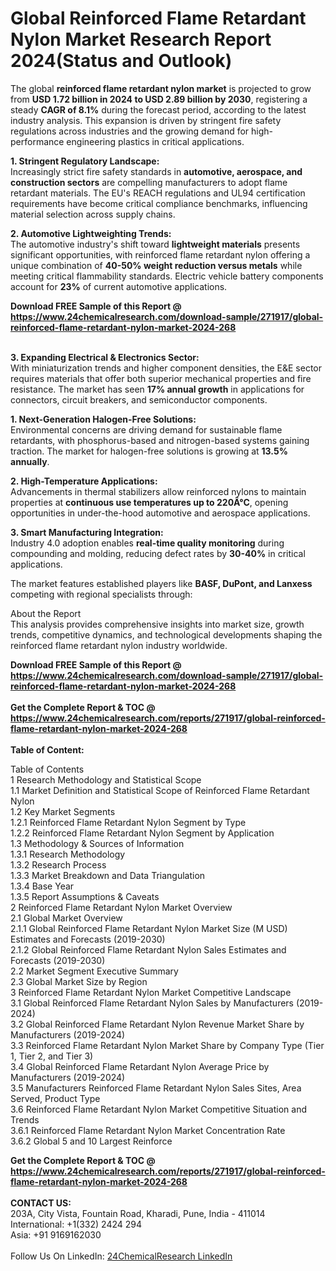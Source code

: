 <h1>Global Reinforced Flame Retardant Nylon Market Research Report 2024(Status and Outlook)</h1><p>The global <strong>reinforced flame retardant nylon market</strong> is projected to grow from <strong>USD 1.72 billion in 2024 to USD 2.89 billion by 2030</strong>, registering a steady <strong>CAGR of 8.1%</strong> during the forecast period, according to the latest industry analysis. This expansion is driven by stringent fire safety regulations across industries and the growing demand for high-performance engineering plastics in critical applications.</p><p><strong>1. Stringent Regulatory Landscape:</strong><br>
Increasingly strict fire safety standards in <strong>automotive, aerospace, and construction sectors</strong> are compelling manufacturers to adopt flame retardant materials. The EU's REACH regulations and UL94 certification requirements have become critical compliance benchmarks, influencing material selection across supply chains.</p><p><strong>2. Automotive Lightweighting Trends:</strong><br>
The automotive industry's shift toward <strong>lightweight materials</strong> presents significant opportunities, with reinforced flame retardant nylon offering a unique combination of <strong>40-50% weight reduction versus metals</strong> while meeting critical flammability standards. Electric vehicle battery components account for <strong>23%</strong> of current automotive applications.</p><div><b>Download FREE Sample of this Report @ 
            <a href="https://www.24chemicalresearch.com/download-sample/271917/global-reinforced-flame-retardant-nylon-market-2024-268">
            https://www.24chemicalresearch.com/download-sample/271917/global-reinforced-flame-retardant-nylon-market-2024-268</a></b></div><br><p><strong>3. Expanding Electrical &amp; Electronics Sector:</strong><br>
With miniaturization trends and higher component densities, the E&amp;E sector requires materials that offer both superior mechanical properties and fire resistance. The market has seen <strong>17% annual growth</strong> in applications for connectors, circuit breakers, and semiconductor components.</p><p><strong>1. Next-Generation Halogen-Free Solutions:</strong><br>
Environmental concerns are driving demand for sustainable flame retardants, with phosphorus-based and nitrogen-based systems gaining traction. The market for halogen-free solutions is growing at <strong>13.5% annually</strong>.</p><p><strong>2. High-Temperature Applications:</strong><br>
Advancements in thermal stabilizers allow reinforced nylons to maintain properties at <strong>continuous use temperatures up to 220Â°C</strong>, opening opportunities in under-the-hood automotive and aerospace applications.</p><p><strong>3. Smart Manufacturing Integration:</strong><br>
Industry 4.0 adoption enables <strong>real-time quality monitoring</strong> during compounding and molding, reducing defect rates by <strong>30-40%</strong> in critical applications.</p><p>The market features established players like <strong>BASF, DuPont, and Lanxess</strong> competing with regional specialists through:</p><p>About the Report<br>
This analysis provides comprehensive insights into market size, growth trends, competitive dynamics, and technological developments shaping the reinforced flame retardant nylon industry worldwide.</p><div><b>Download FREE Sample of this Report @ 
            <a href="https://www.24chemicalresearch.com/download-sample/271917/global-reinforced-flame-retardant-nylon-market-2024-268">
            https://www.24chemicalresearch.com/download-sample/271917/global-reinforced-flame-retardant-nylon-market-2024-268</a></b></div><br><div><b>Get the Complete Report & TOC @ 
            <a href="https://www.24chemicalresearch.com/reports/271917/global-reinforced-flame-retardant-nylon-market-2024-268">
            https://www.24chemicalresearch.com/reports/271917/global-reinforced-flame-retardant-nylon-market-2024-268</a></b></div><br>
            <b>Table of Content:</b><p>Table of Contents<br />
1 Research Methodology and Statistical Scope<br />
1.1 Market Definition and Statistical Scope of Reinforced Flame Retardant Nylon<br />
1.2 Key Market Segments<br />
1.2.1 Reinforced Flame Retardant Nylon Segment by Type<br />
1.2.2 Reinforced Flame Retardant Nylon Segment by Application<br />
1.3 Methodology & Sources of Information<br />
1.3.1 Research Methodology<br />
1.3.2 Research Process<br />
1.3.3 Market Breakdown and Data Triangulation<br />
1.3.4 Base Year<br />
1.3.5 Report Assumptions & Caveats<br />
2 Reinforced Flame Retardant Nylon Market Overview<br />
2.1 Global Market Overview<br />
2.1.1 Global Reinforced Flame Retardant Nylon Market Size (M USD) Estimates and Forecasts (2019-2030)<br />
2.1.2 Global Reinforced Flame Retardant Nylon Sales Estimates and Forecasts (2019-2030)<br />
2.2 Market Segment Executive Summary<br />
2.3 Global Market Size by Region<br />
3 Reinforced Flame Retardant Nylon Market Competitive Landscape<br />
3.1 Global Reinforced Flame Retardant Nylon Sales by Manufacturers (2019-2024)<br />
3.2 Global Reinforced Flame Retardant Nylon Revenue Market Share by Manufacturers (2019-2024)<br />
3.3 Reinforced Flame Retardant Nylon Market Share by Company Type (Tier 1, Tier 2, and Tier 3)<br />
3.4 Global Reinforced Flame Retardant Nylon Average Price by Manufacturers (2019-2024)<br />
3.5 Manufacturers Reinforced Flame Retardant Nylon Sales Sites, Area Served, Product Type<br />
3.6 Reinforced Flame Retardant Nylon Market Competitive Situation and Trends<br />
3.6.1 Reinforced Flame Retardant Nylon Market Concentration Rate<br />
3.6.2 Global 5 and 10 Largest Reinforce</p><div><b>Get the Complete Report & TOC @ 
            <a href="https://www.24chemicalresearch.com/reports/271917/global-reinforced-flame-retardant-nylon-market-2024-268">
            https://www.24chemicalresearch.com/reports/271917/global-reinforced-flame-retardant-nylon-market-2024-268</a></b></div><br><b>CONTACT US:</b><br>
            203A, City Vista, Fountain Road, Kharadi, Pune, India - 411014<br>
            International: +1(332) 2424 294<br>
            Asia: +91 9169162030 <br><br>
            Follow Us On LinkedIn: <a href="https://www.linkedin.com/company/24chemicalresearch/">24ChemicalResearch LinkedIn</a>